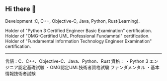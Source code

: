 ## Hi there 👋

Development :C, C++, Objective-C, Java, Python, Rust(Learning).

Holder of "Python 3 Certified Engineer Basic Examination" certification.
Holder of "OMG-Certified UML Professional Fundamntal" certification.
Holder of "Fundamental Information Technology Engineer Examination" certification.

---

言語：C、C++、Objective-C、Java、Python、Rust
資格：
・Python 3 エンジニア認定基礎試験
・OMG認定UML技術者資格試験 ファンダメンタル
・基本情報技術者試験

<!--
**KONDOU-Kazumasa/KONDOU-Kazumasa** is a ✨ _special_ ✨ repository because its `README.md` (this file) appears on your GitHub profile.

Here are some ideas to get you started:

- 🔭 I’m currently working on ...
- 🌱 I’m currently learning ...
- 👯 I’m looking to collaborate on ...
- 🤔 I’m looking for help with ...
- 💬 Ask me about ...
- 📫 How to reach me: ...
- 😄 Pronouns: ...
- ⚡ Fun fact: ...
-->
